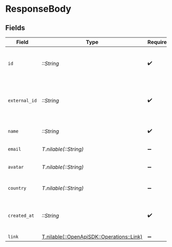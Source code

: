 # ResponseBody


## Fields

| Field                                                                        | Type                                                                         | Required                                                                     | Description                                                                  |
| ---------------------------------------------------------------------------- | ---------------------------------------------------------------------------- | ---------------------------------------------------------------------------- | ---------------------------------------------------------------------------- |
| `id`                                                                         | *::String*                                                                   | :heavy_check_mark:                                                           | The unique identifier of the customer in Dub.                                |
| `external_id`                                                                | *::String*                                                                   | :heavy_check_mark:                                                           | Unique identifier for the customer in the client's app.                      |
| `name`                                                                       | *::String*                                                                   | :heavy_check_mark:                                                           | Name of the customer.                                                        |
| `email`                                                                      | *T.nilable(::String)*                                                        | :heavy_minus_sign:                                                           | Email of the customer.                                                       |
| `avatar`                                                                     | *T.nilable(::String)*                                                        | :heavy_minus_sign:                                                           | Avatar URL of the customer.                                                  |
| `country`                                                                    | *T.nilable(::String)*                                                        | :heavy_minus_sign:                                                           | Country of the customer.                                                     |
| `created_at`                                                                 | *::String*                                                                   | :heavy_check_mark:                                                           | The date the customer was created.                                           |
| `link`                                                                       | [T.nilable(::OpenApiSDK::Operations::Link)](../../models/operations/link.md) | :heavy_minus_sign:                                                           | N/A                                                                          |
